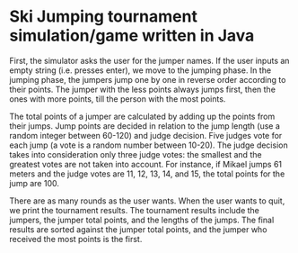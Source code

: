 # Ski Jumping tournament simulation/game written in Java


First, the simulator asks the user for the jumper names. If the user inputs an empty string (i.e. presses enter), we move to the jumping phase. In the jumping phase, the jumpers jump one by one in reverse order according to their points. The jumper with the less points always jumps first, then the ones with more points, till the person with the most points.

The total points of a jumper are calculated by adding up the points from their jumps. Jump points are decided in relation to the jump length (use a random integer between 60-120) and judge decision. Five judges vote for each jump (a vote is a random number between 10-20). The judge decision takes into consideration only three judge votes: the smallest and the greatest votes are not taken into account. For instance, if Mikael jumps 61 meters and the judge votes are 11, 12, 13, 14, and 15, the total points for the jump are 100.

There are as many rounds as the user wants. When the user wants to quit, we print the tournament results. The tournament results include the jumpers, the jumper total points, and the lengths of the jumps. The final results are sorted against the jumper total points, and the jumper who received the most points is the first.
